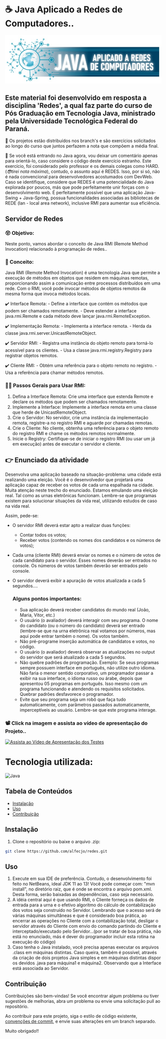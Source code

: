 # ☕ Java Aplicado a Redes de Computadores..
![redes](redes.jpg)

## Este material foi desenvolvido em resposta a disciplina 'Redes', a qual faz parte do curso de Pós Graduação em Tecnologia Java, ministrado pela Universidade Tecnológica Federal do Paraná.
🎉 Os projetos estão distribuídos nos branch's e são exercícios solicitados ao longo do curso que juntos perfazem a nota que compõem a média final.

🥋 Se você está entrando no Java agora, vou deixar um comentário apenas para orientá-lo, caso considere o código deste exercício estranho. Este exercício, foi considerado pelo professor e os demais colegas como HARD. (_😎tirei nota máxima_), contudo, o assunto aqui é REDES. Isso, por si só, não é nada convencional para desenvolvedores acostumados com DevWeb. Caso se identifique, considere que REDES é uma potencialidade do Java explorada por poucos, más que pode perfeitamente unir forças com o desenvolvimento web. É perfeitamente possível que uma aplicação Java-Swing + Java-Spring, possua funcionalidades associadas as bibliotecas de REDE (lan - local area network), inclusive RMI para aumentar sua eficiência.

## Servidor de Redes

### 😵 Objetivo:

Neste ponto, vamos abordar o conceito de Java RMI (Remote Method Invocation) relacionado à programação de redes..

### 🧭 Conceito:
Java RMI (Remote Method Invocation) é uma tecnologia Java que permite a execução de métodos em objetos que residem em máquinas remotas, proporcionando assim a comunicação entre processos distribuídos em uma rede. Com o RMI, você pode invocar métodos de objetos remotos da mesma forma que invoca métodos locais.

✔️ Interface Remota:
    - Define a interface que contém os métodos que podem ser chamados remotamente.
    - Deve estender a interface java.rmi.Remote e cada método deve lançar java.rmi.RemoteException.

✔️ Implementação Remota:
    - Implementa a interface remota.
    - Herda da classe java.rmi.server.UnicastRemoteObject.

✔️ Servidor RMI:
    - Registra uma instância do objeto remoto para torná-lo acessível para os clientes.
    - Usa a classe java.rmi.registry.Registry para registrar objetos remotos.

✔️ Cliente RMI:
    - Obtém uma referência para o objeto remoto no registro.
    - Usa a referência para chamar métodos remotos.

### 👨‍💻 Passos Gerais para Usar RMI:
1. Defina a Interface Remota: Crie uma interface que estenda Remote e declare os métodos que podem ser chamados remotamente.
2. Implemente a Interface: Implemente a interface remota em uma classe que herde de UnicastRemoteObject.
3. Crie o Servidor: No servidor, crie uma instância da implementação remota, registre-a no registro RMI e aguarde por chamadas remotas.
4. Crie o Cliente: No cliente, obtenha uma referência para o objeto remoto do registro RMI e chame os métodos remotos normalmente.
5. Inicie o Registry: Certifique-se de iniciar o registro RMI (ou usar um já em execução) antes de executar o servidor e cliente.

## 👉 Enunciado da atividade
Desenvolva uma aplicação baseado na situação-problema: uma cidade está realizando uma eleição. Você é o desenvolvedor que projetará uma aplicação capaz de receber os votos de cada urna espalhada na cidade. Muita atenção neste trecho do enunciado. Estamos emulando uma eleição real. Tal como as urnas eletrônicas funcionam. Lembre-se que programas existem para solucionar situações da vida real, utilizando estudos de caso na vida real. 

Assim, pede-se:

- O servidor RMI deverá estar apto a realizar duas funções:
    - Contar todos os votos;
    - Receber votos (contendo os nomes dos candidatos e os números de votos);

- Cada urna (cliente RMI) deverá enviar os nomes e o número de votos de cada candidato para o servidor.  Esses nomes deverão ser entrados no console. Os números de votos também deverão ser entrados pelo console.

- O servidor deverá exibir a apuração de votos atualizada a cada 5 segundos....

  ### Alguns pontos importantes:
  - Sua aplicação deverá receber candidatos do mundo real (João, Maria, Vitor, etc.)
  - O usuário (o avaliador) deverá interagir com seu programa. O nome do candidato (ou o número do candidato) deverá ser entrado (lembre-se que na urna eletrônica real votamos por     números, mas aqui pode entrar também o nome). Os votos também.
  - Não pré-programe inserção automática de candidatos e votos, no código.
  - O usuário (o avaliador) deverá observar as atualizações no output do servidor que será atualizado a cada 5 segundos.
  - Não quebre padrões de programação. Exemplo: Se seus programas sempre possuem interface em português, não utilize outro idioma. Não faria o menor sentido corporativo, um programador   passar a exibir na sua interface, o idioma russo ou árabe, depois que apresentou 05 programas em português. Isso mesmo com um programa funcionando e atendendo os requisitos solicitados.  Quebrar padrões desfavorece o programador.
  - Evite que seu programa seja um robô que faça tudo automaticamente, com parâmetros passados automaticamente, imperceptíveis ao usuário. Lembre-se que este programa interage.

### 📽️ Click na imagem e assista ao vídeo de apresentação do Projeto..     

[![Assista ao Vídeo de Apresentação dos Testes](https://img.youtube.com/vi/Xm-1FmxwFXU/maxresdefault.jpg)](https://www.youtube.com/watch?v=Xm-1FmxwFXU)

# Tecnologia utilizada:

![Java](https://img.shields.io/badge/java-%23ED8B00.svg?style=for-the-badge&logo=openjdk&logoColor=white)


## Tabela de Conteúdos

- [Instalação](#Instalação)
- [Uso](#Uso)
- [Contribuição](#Contribuição)

## Instalação

1. Clone o repositório ou baixe o arquivo .zip:

```bash
git clone https://github.com/alfecjo/redes.git
```
## Uso

1. Execute em sua IDE de preferência. Contudo, o desenvolvimento foi feito no NetBeans, ideal JDK 11 ao 13! Você pode começar com: "mvn install", no diretório raiz, que é onde se    encontra o arquivo pom.xml. Desta forma, serão baixadas as dependências, caso seja necessário.
2. A idéia central aqui é que usando RMI, o Cliente forneça os dados de entrada para a urna e o efetivo algoritmo do cálculo de contabilização dos votos seja construído no Servidor. Lembrando que o acesso será de várias máquinas simultâneas e que é considerado boa prática, ao encerrar as operações no Cliente com a contabilização total, desligar o servidor através do Cliente com envio do comando partindo do Cliente e interceptado/executado pelo Servidor...(por se tratar de boa prática, não está no enunciado, más é dever do programador incluir esta rotina na execução do código)
3. Caso tenha o Java instalado, você precisa apenas executar os arquivos .class em máquinas distintas. Caso queira, também é possível, através da criação de dois projetos Java simples e em máquinas distintas dispor os devidos .java para máquina1 e máquina2. Observando que a Interface está associada ao Servidor.

## Contribuição

Contribuições são bem-vindas! Se você encontrar algum problema ou tiver sugestões de melhorias, abra um problema ou envie uma solicitação pull ao repositório.

Ao contribuir para este projeto, siga o estilo de código existente, [convenções de commit](https://www.conventionalcommits.org/en/v1.0.0/), e envie suas alterações em um branch separado.

Muito obrigado!!





